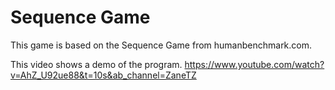 # Sequence Game

This game is based on the Sequence Game from humanbenchmark.com.

This video shows a demo of the program.
https://www.youtube.com/watch?v=AhZ_U92ue88&t=10s&ab_channel=ZaneTZ
